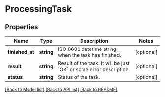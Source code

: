 # ProcessingTask

## Properties
Name | Type | Description | Notes
------------ | ------------- | ------------- | -------------
**finished_at** | **string** | ISO 8601 datetime string when the task has finished. | [optional] 
**result** | **string** | Result of the task. It will be just &#x60;OK&#x60; or some error description. | [optional] 
**status** | **string** | Status of the task. | [optional] 

[[Back to Model list]](../../../README_MANAGEMENT.md#documentation-for-models) [[Back to API list]](../../../README_MANAGEMENT.md#documentation-for-api-endpoints) [[Back to README]](../../../README_MANAGEMENT.md)

